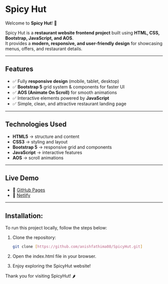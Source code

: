 # Spicy Hut  

Welcome to **Spicy Hut**! 🍴  

Spicy Hut is a **restaurant website frontend project** built using **HTML, CSS, Bootstrap, JavaScript, and AOS**.  
It provides a **modern, responsive, and user-friendly design** for showcasing menus, offers, and restaurant details.  

---

## Features  
- ✅ Fully **responsive design** (mobile, tablet, desktop)  
- ✅ **Bootstrap 5** grid system & components for faster UI  
- ✅ **AOS (Animate On Scroll)** for smooth animations  
- ✅ Interactive elements powered by **JavaScript**  
- ✅ Simple, clean, and attractive restaurant landing page  

---

## Technologies Used  
- **HTML5** → structure and content  
- **CSS3** → styling and layout  
- **Bootstrap 5** → responsive grid and components  
- **JavaScript** → interactive features  
- **AOS** → scroll animations  

---

## Live Demo  
- 🔗 [GitHub Pages](https://anishfathima08.github.io/SpicyHut/)  
- 🔗 [Netlify](https://spicyhut-saf.netlify.app/)  

---

## Installation:
To run this project locally, follow the steps below:

1. Clone the repository:
   ```bash
   git clone [https://github.com/anishfathima08/SpicyHut.git]
   
  2. Open the index.html file in your browser.

  3. Enjoy exploring the SpicyHut website!

Thank you for visiting SpicyHut! 🌶️

